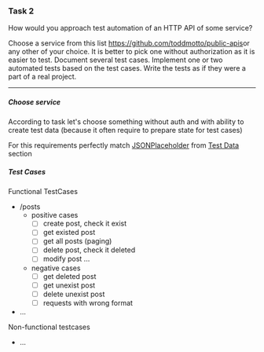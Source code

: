 ### Task 2

How would you approach test automation of an HTTP API of some service? 

Choose a service from this list ​https://github.com/toddmotto/public-apis ​or any other of your choice. It is better to pick one without authorization as it is easier to test.
Document several test cases. Implement one or two automated tests based on the test cases. Write the tests as if they were a part of a real project.

----

##### Choose service

According to task let's choose something without auth and with ability to create test data (because it often require to prepare state for test cases)

For this requirements perfectly match [JSONPlaceholder](http://jsonplaceholder.typicode.com/) from [Test Data](https://github.com/public-apis/public-apis#test-data) section


##### Test Cases
Functional TestCases
* /posts
    * positive cases
        * [ ] create post, check it exist
        * [ ] get existed post
        * [ ] get all posts (paging)
        * [ ] delete post, check it deleted
        * [ ] modify post ...
    * negative cases
        * [ ] get deleted post
        * [ ] get unexist post
        * [ ] delete unexist post
        * [ ] requests with wrong format
* ...


Non-functional testcases
- ...
